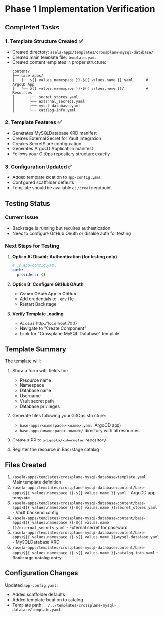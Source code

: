 # Phase 1 Implementation Verification

## Completed Tasks

### 1. Template Structure Created ✅
- Created directory: `asela-apps/templates/crossplane-mysql-database/`
- Created main template file: `template.yaml`
- Created content templates in proper structure:
  ```
  content/
  ├── base-apps/
  │   ├── ${{ values.namespace }}-${{ values.name }}.yaml      # ArgoCD App
  │   └── ${{ values.namespace }}-${{ values.name }}/          # Resources
  │       ├── secret_stores.yaml
  │       ├── external_secrets.yaml
  │       ├── mysql-database.yaml
  │       └── catalog-info.yaml
  ```

### 2. Template Features ✅
- Generates MySQLDatabase XRD manifest
- Creates External Secret for Vault integration
- Creates SecretStore configuration
- Generates ArgoCD Application manifest
- Follows your GitOps repository structure exactly

### 3. Configuration Updated ✅
- Added template location to `app-config.yaml`
- Configured scaffolder defaults
- Template should be available at `/create` endpoint

## Testing Status

### Current Issue
- Backstage is running but requires authentication
- Need to configure GitHub OAuth or disable auth for testing

### Next Steps for Testing

1. **Option A: Disable Authentication (for testing only)**
   ```yaml
   # In app-config.yaml
   auth:
     providers: {}
   ```

2. **Option B: Configure GitHub OAuth**
   - Create OAuth App in GitHub
   - Add credentials to `.env` file
   - Restart Backstage

3. **Verify Template Loading**
   - Access http://localhost:7007
   - Navigate to "Create Component"
   - Look for "Crossplane MySQL Database" template

## Template Summary

The template will:
1. Show a form with fields for:
   - Resource name
   - Namespace
   - Database name
   - Username
   - Vault secret path
   - Database privileges

2. Generate files following your GitOps structure:
   - `base-apps/<namespace>-<name>.yaml` (ArgoCD app)
   - `base-apps/<namespace>-<name>/` directory with all resources

3. Create a PR to `arigsela/kubernetes` repository

4. Register the resource in Backstage catalog

## Files Created

1. `/asela-apps/templates/crossplane-mysql-database/template.yaml` - Main template definition
2. `/asela-apps/templates/crossplane-mysql-database/content/base-apps/${{ values.namespace }}-${{ values.name }}.yaml` - ArgoCD app template
3. `/asela-apps/templates/crossplane-mysql-database/content/base-apps/${{ values.namespace }}-${{ values.name }}/secret_stores.yaml` - Vault backend config
4. `/asela-apps/templates/crossplane-mysql-database/content/base-apps/${{ values.namespace }}-${{ values.name }}/external_secrets.yaml` - External secret for password
5. `/asela-apps/templates/crossplane-mysql-database/content/base-apps/${{ values.namespace }}-${{ values.name }}/mysql-database.yaml` - MySQLDatabase XRD
6. `/asela-apps/templates/crossplane-mysql-database/content/base-apps/${{ values.namespace }}-${{ values.name }}/catalog-info.yaml` - Backstage catalog entry

## Configuration Changes

Updated `app-config.yaml`:
- Added scaffolder defaults
- Added template location to catalog
- Template path: `../../templates/crossplane-mysql-database/template.yaml`